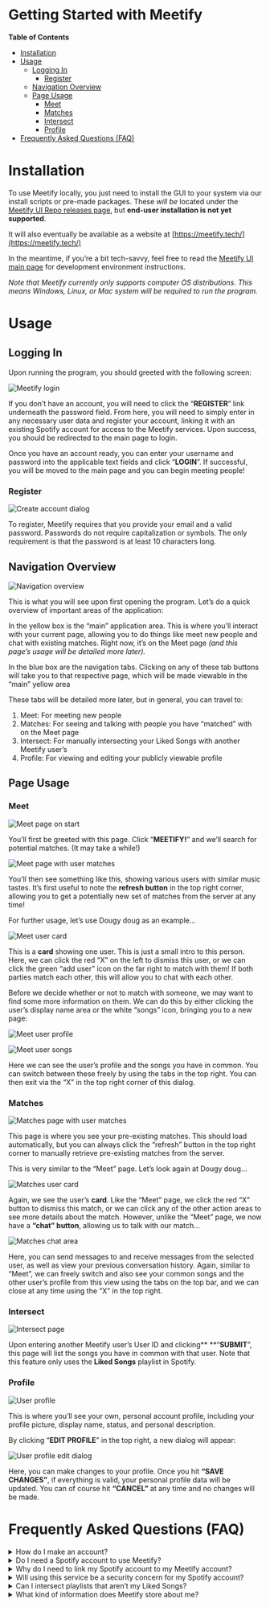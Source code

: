 # Getting Started with Meetify

<!-- markdown-toc start - Don't edit this section. Run M-x markdown-toc-refresh-toc -->
**Table of Contents**

- [Installation](#installation)
- [Usage](#usage)
    - [Logging In](#logging-in)
        - [Register](#register)
    - [Navigation Overview](#navigation-overview)
    - [Page Usage](#page-usage)
        - [Meet](#meet)
        - [Matches](#matches)
        - [Intersect](#intersect)
        - [Profile](#profile)
- [Frequently Asked Questions (FAQ)](#frequently-asked-questions-faq)

<!-- markdown-toc end -->

# Installation

To use Meetify locally, you just need to install the GUI to your system via our install scripts or pre-made packages. These _will be_ located under the [Meetify UI Repo releases page](https://github.com/segeeslice/Meetify-UI/releases), but **end-user installation is not yet supported**.

It will also eventually be available as a website at [https://meetify.tech/](https://meetify.tech/) 

In the meantime, if you’re a bit tech-savvy, feel free to read the [Meetify UI main page](https://github.com/segeeslice/Meetify-UI) for development environment instructions.

_Note that Meetify currently only supports computer OS distributions. This means Windows, Linux, or Mac system will be required to run the program._


# Usage


## Logging In

Upon running the program, you should greeted with the following screen:

![](images/image1.png "Meetify login")

If you don’t have an account, you will need to click the “**REGISTER**” link underneath the password field. From here, you will need to simply enter in any necessary user data and register your account, linking it with an existing Spotify account for access to the Meetify services. Upon success, you should be redirected to the main page to login.

Once you have an account ready, you can enter your username and password into the applicable text fields and click “**LOGIN**”. If successful, you will be moved to the main page and you can begin meeting people!


### Register

![](images/image2.png "Create account dialog")

To register, Meetify requires that you provide your email and a valid password. Passwords do not require capitalization or symbols. The only requirement is that the password is at least 10 characters long.


## Navigation Overview

![](images/navigation.png "Navigation overview")

This is what you will see upon first opening the program. Let’s do a quick overview of important areas of the application:

In the yellow box is the “main” application area. This is where you’ll interact with your current page, allowing you to do things like meet new people and chat with existing matches. Right now, it’s on the Meet page _(and this page’s usage will be detailed more later)._

In the blue box are the navigation tabs. Clicking on any of these tab buttons will take you to that respective page, which will be made viewable in the “main” yellow area

These tabs will be detailed more later, but in general, you can travel to:



1. Meet: For meeting new people
2. Matches: For seeing and talking with people you have “matched” with on the Meet page
3. Intersect: For manually intersecting your Liked Songs with another Meetify user’s
4. Profile: For viewing and editing your publicly viewable profile


## Page Usage


### Meet


![](images/image3.png "Meet page on start")


You’ll first be greeted with this page. Click “**MEETIFY!**” and we’ll search for potential matches. (It may take a while!)

![](images/image4.png "Meet page with user matches")


You’ll then see something like this, showing various users with similar music tastes. It’s first useful to note the **refresh button** in the top right corner, allowing you to get a potentially new set of matches from the server at any time!

For further usage, let’s use Dougy doug as an example…

![](images/image5.png "Meet user card")

This is a **card** showing one user. This is just a small intro to this person. Here, we can click the red “X” on the left to dismiss this user, or we can click the green “add user” icon on the far right to match with them! If both parties match each other, this will allow you to chat with each other.

Before we decide whether or not to match with someone, we may want to find some more information on them. We can do this by either clicking the user’s display name area or the white “songs” icon, bringing you to a new page:

![](images/image6.png "Meet user profile")

![](images/image7.png "Meet user songs")

Here we can see the user’s profile and the songs you have in common. You can switch between these freely by using the tabs in the top right. You can then exit via the “X” in the top right corner of this dialog.


### Matches


![](images/image8.png "Matches page with user matches")

This page is where you see your pre-existing matches. This should load automatically, but you can always click the “refresh” button in the top right corner to manually retrieve pre-existing matches from the server.

This is very similar to the “Meet” page. Let’s look again at Dougy doug...


![](images/image9.png "Matches user card")


Again, we see the user’s **card**. Like the “Meet” page, we click the red “X” button to dismiss this match, or we can click any of the other action areas to see more details about the match. However, unlike the “Meet” page, we now have a **“chat” button**, allowing us to talk with our match...


![](images/image10.png "Matches chat area")


Here, you can send messages to and receive messages from the selected user, as well as view your previous conversation history. Again, similar to “Meet”, we can freely switch and also see your common songs and the other user’s profile from this view using the tabs on the top bar, and we can close at any time using the “X” in the top right.


### Intersect

![](images/image11.png "Intersect page")

Upon entering another Meetify user’s User ID and clicking** **“**SUBMIT**”, this page will list the songs you have in common with that user. Note that this feature only uses the **Liked Songs** playlist in Spotify.

### Profile

![](images/image12.png "User profile")

This is where you’ll see your own, personal account profile, including your profile picture, display name, status, and personal description.

By clicking “**EDIT PROFILE**” in the top right, a new dialog will appear:

![](images/image13.png "User profile edit dialog")

Here, you can make changes to your profile. Once you hit **“SAVE CHANGES”**, if everything is valid, your personal profile data will be updated. You can of course hit **“CANCEL”** at any time and no changes will be made.


# Frequently Asked Questions (FAQ)

<details><summary>How do I make an account?</summary>

**At the Login page, there is a Register button. Click that, and it will take you through the process of creating an account with Meetify.**
</details>

<details><summary>Do I need a Spotify account to use Meetify?</summary>

**Yes. If you do not have a Spotify account already, you can make one by visiting Spotify’s website. Creating an account is free.**
</details>

<details><summary>Why do I need to link my Spotify account to my Meetify account?</summary>

**Meetify uses information about your Spotify account (such as your listening history and saved playlists) to match you with other users with similar music taste.**
</details>

<details><summary>Will using this service be a security concern for my Spotify account?</summary>

**No. We do not store any of your Spotify credentials, so you don’t have to worry about anyone accessing your account.**
</details>

<details><summary>Can I intersect playlists that aren’t my Liked Songs?</summary>

**Not right now, but we plan to add this feature on the “Intersection” page.**
</details>

<details><summary>What kind of information does Meetify store about me?</summary>

**We store only the personal information that you provide to us (first/last name, email, spotify username, location). We also store your liked songs to use for matching you with other users.**
</details>
